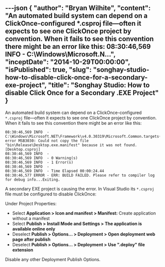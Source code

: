 ---json
{
  "author": "Bryan Wilhite",
  "content": "An automated build system can depend on a ClickOnce-configured *.csproj file—often it expects to see one ClickOnce project by convention. When it fails to see this convention there might be an error like this:  08:30:46,569 INFO  - C:\\Windows\\Microsoft.N...",
  "inceptDate": "2014-10-29T00:00:00",
  "isPublished": true,
  "slug": "songhay-studio-how-to-disable-click-once-for-a-secondary-exe-project",
  "title": "Songhay Studio: How to disable Click Once for a Secondary .EXE Project"
}
---

An automated build system can depend on a ClickOnce-configured `*.csproj` file—often it expects to see one ClickOnce project by convention. When it fails to see this convention there might be an error like this:

    08:30:46,569 INFO  - C:\Windows\Microsoft.NET\Framework\v4.0.30319\Microsoft.Common.targets(4426,5): error MSB3030: Could not copy the file "bin\Release\Desktop.exe.manifest" because it was not found. [Desktop.csproj]
    08:30:46,569 INFO  -
    08:30:46,569 INFO  - 0 Warning(s)
    08:30:46,569 INFO  - 1 Error(s)
    08:30:46,569 INFO  -
    08:30:46,569 INFO  - Time Elapsed 00:00:24.44
    08:30:46,577 ERROR - ERR: BUILD FAILED. Please refer to compiler log for debug info...Exiting.

A secondary EXE project is causing the error. In Visual Studio its `*.csproj` file must be configured to disable ClickOnce:

Under Project Properties:

*   Select **Application &gt; Icon and manifest &gt; Manifest:** Create application without a manifest
*   Select **Publish &gt; Install Mode and Settings &gt; The application is available online only**
*   Deselect **Publish &gt; Options… &gt; Deployment &gt; Open deployment web page after publish**
*   Deselect **Publish &gt; Options… &gt; Deployment &gt; Use ".deploy" file extension**

Disable any other Deployment Publish Options.

